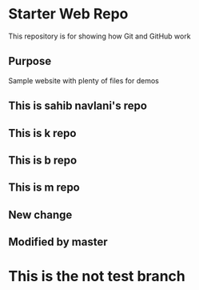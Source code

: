 # Starter Web Repo

This repository is for showing how Git and GitHub work

## Purpose

Sample website with plenty of files for demos

## This is sahib navlani's repo

## This is k repo

## This is b repo

## This is m repo

## New change

## Modified by master

# This is the not test branch

